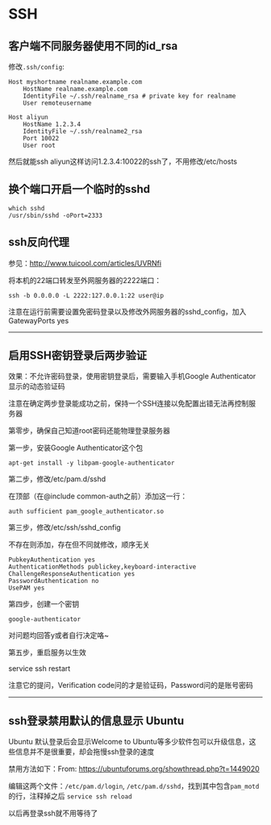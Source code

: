

# SSH

## 客户端不同服务器使用不同的id_rsa

修改`.ssh/config`:

```
Host myshortname realname.example.com
    HostName realname.example.com
    IdentityFile ~/.ssh/realname_rsa # private key for realname
    User remoteusername

Host aliyun
    HostName 1.2.3.4
    IdentityFile ~/.ssh/realname2_rsa
    Port 10022
    User root
```

然后就能ssh aliyun这样访问1.2.3.4:10022的ssh了，不用修改/etc/hosts

## 换个端口开启一个临时的sshd

```
which sshd
/usr/sbin/sshd -oPort=2333
```

## ssh反向代理

参见：http://www.tuicool.com/articles/UVRNfi

将本机的22端口转发至外网服务器的2222端口：

```
ssh -b 0.0.0.0 -L 2222:127.0.0.1:22 user@ip
```

注意在运行前需要设置免密码登录以及修改外网服务器的sshd_config，加入GatewayPorts  yes

----

## 启用SSH密钥登录后两步验证

效果：不允许密码登录，使用密钥登录后，需要输入手机Google Authenticator显示的动态验证码

注意在确定两步登录能成功之前，保持一个SSH连接以免配置出错无法再控制服务器

第零步，确保自己知道root密码还能物理登录服务器

第一步，安装Google Authenticator这个包

```
apt-get install -y libpam-google-authenticator
```

第二步，修改/etc/pam.d/sshd

在顶部（在@include common-auth之前）添加这一行：

```
auth sufficient pam_google_authenticator.so
```

第三步，修改/etc/ssh/sshd_config

不存在则添加，存在但不同就修改，顺序无关

```
PubkeyAuthentication yes
AuthenticationMethods publickey,keyboard-interactive
ChallengeResponseAuthentication yes
PasswordAuthentication no
UsePAM yes
```

第四步，创建一个密钥

```
google-authenticator
```

对问题均回答y或者自行决定咯~

第五步，重启服务以生效

service ssh restart


注意它的提问，Verification code问的才是验证码，Password问的是账号密码

----

## ssh登录禁用默认的信息显示 Ubuntu

Ubuntu 默认登录后会显示Welcome to Ubuntu等多少软件包可以升级信息，这些信息并不是很重要，却会拖慢ssh登录的速度

禁用方法如下：From: https://ubuntuforums.org/showthread.php?t=1449020

编辑这两个文件：`/etc/pam.d/login`, `/etc/pam.d/sshd`，找到其中包含`pam_motd`的行，注释掉之后 `service ssh reload`

以后再登录ssh就不用等待了